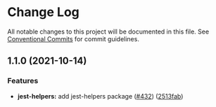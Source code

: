 # Change Log

All notable changes to this project will be documented in this file.
See [Conventional Commits](https://conventionalcommits.org) for commit guidelines.

## 1.1.0 (2021-10-14)


### Features

* **jest-helpers:** add jest-helpers package ([#432](https://github.com/scaleway/scaleway-lib/issues/432)) ([2513fab](https://github.com/scaleway/scaleway-lib/commit/2513fab30bdba2b63d1c86fb03b76e22291aa412))
